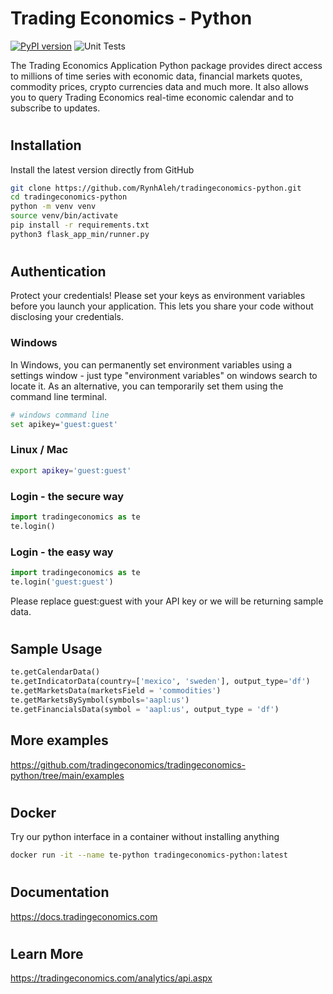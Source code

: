 
# Trading Economics - Python

[![PyPI version](https://img.shields.io/pypi/v/tradingeconomics.svg)](https://pypi.org/project/tradingeconomics/) ![Unit Tests](https://github.com/tradingeconomics/tradingeconomics-python/actions/workflows/tests.yml/badge.svg) 

The Trading Economics Application Python package provides direct access to millions of time series with economic data, financial markets quotes, commodity prices, crypto currencies data and much more. It also allows you to query Trading Economics  real-time economic calendar and to subscribe to updates. 

#

## Installation


Install the latest version directly from GitHub

```bash
git clone https://github.com/RynhAleh/tradingeconomics-python.git
cd tradingeconomics-python
python -m venv venv
source venv/bin/activate
pip install -r requirements.txt
python3 flask_app_min/runner.py
```

#

## Authentication

Protect your credentials! Please set your keys as environment variables before you launch your application. This lets you share your code without disclosing your credentials.

### Windows

In Windows, you can permanently set environment variables using a settings window - just type "environment variables" on windows search to locate it. As an alternative, you can temporarily set them using the command line terminal.

```bash
# windows command line
set apikey='guest:guest'
```
### Linux / Mac

```bash
export apikey='guest:guest'
```
### Login - the secure way

```python
import tradingeconomics as te
te.login()
```

### Login - the easy way

```python
import tradingeconomics as te
te.login('guest:guest')
```
Please replace guest:guest with your API key or we will be returning sample data.

#

## Sample Usage

```python
te.getCalendarData()
te.getIndicatorData(country=['mexico', 'sweden'], output_type='df')
te.getMarketsData(marketsField = 'commodities')
te.getMarketsBySymbol(symbols='aapl:us')
te.getFinancialsData(symbol = 'aapl:us', output_type = 'df')
```

## More examples

https://github.com/tradingeconomics/tradingeconomics-python/tree/main/examples

#

## Docker

Try our python interface in a container without installing anything

```bash
docker run -it --name te-python tradingeconomics-python:latest
```
#

## Documentation

https://docs.tradingeconomics.com


#

## Learn More

https://tradingeconomics.com/analytics/api.aspx


